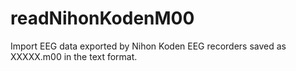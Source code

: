 # readNihonKodenM00
Import EEG data exported by Nihon Koden EEG recorders saved as XXXXX.m00 in the text format.
